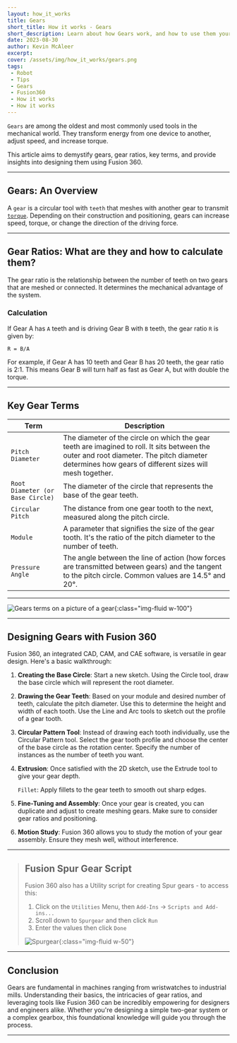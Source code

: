 ```yaml
---
layout: how_it_works
title: Gears
short_title: How it works - Gears
short_description: Learn about how Gears work, and how to use them your projects
date: 2023-08-30
author: Kevin McAleer
excerpt: 
cover: /assets/img/how_it_works/gears.png
tags:
 - Robot
 - Tips
 - Gears
 - Fusion360
 - How it works
 - How it works
---
```


`Gears` are among the oldest and most commonly used tools in the mechanical world. They transform energy from one device to another, adjust speed, and increase torque.

This article aims to demystify gears, gear ratios, key terms, and provide insights into designing them using Fusion 360.

---

## Gears: An Overview

A `gear` is a circular tool with `teeth` that meshes with another gear to transmit [`torque`](/resources/glossary#torque). Depending on their construction and positioning, gears can increase speed, torque, or change the direction of the driving force.

---

## Gear Ratios: What are they and how to calculate them?

The gear ratio is the relationship between the number of teeth on two gears that are meshed or connected. It determines the mechanical advantage of the system.

### Calculation

If Gear A has `A` teeth and is driving Gear B with `B` teeth, the gear ratio `R` is given by:

`R = B/A`

For example, if Gear A has 10 teeth and Gear B has 20 teeth, the gear ratio is 2:1. This means Gear B will turn half as fast as Gear A, but with double the torque.

---

## Key Gear Terms

Term                             | Description
---------------------------------|-----------------------------------------------------------------------------------------------------------------------------------------------------------------------------------------------------------
`Pitch Diameter`                 | The diameter of the circle on which the gear teeth are imagined to roll. It sits between the outer and root diameter. The pitch diameter determines how gears of different sizes will mesh together.
`Root Diameter (or Base Circle)` | The diameter of the circle that represents the base of the gear teeth.
`Circular Pitch`                 | The distance from one gear tooth to the next, measured along the pitch circle.
`Module`                         | A parameter that signifies the size of the gear tooth. It's the ratio of the pitch diameter to the number of teeth.
`Pressure Angle`                 | The angle between the line of action (how forces are transmitted between gears) and the tangent to the pitch circle. Common values are 14.5° and 20°.

---

![Gears terms on a picture of a gear](/assets/img/how_it_works/gears02.png){:class="img-fluid w-100"}

---

## Designing Gears with Fusion 360

Fusion 360, an integrated CAD, CAM, and CAE software, is versatile in gear design. Here's a basic walkthrough:

1. **Creating the Base Circle**: Start a new sketch. Using the Circle tool, draw the base circle which will represent the root diameter.

1. **Drawing the Gear Teeth**: Based on your module and desired number of teeth, calculate the pitch diameter. Use this to determine the height and width of each tooth. Use the Line and Arc tools to sketch out the profile of a gear tooth.

1. **Circular Pattern Tool**: Instead of drawing each tooth individually, use the Circular Pattern tool. Select the gear tooth profile and choose the center of the base circle as the rotation center. Specify the number of instances as the number of teeth you want.

1. **Extrusion**: Once satisfied with the 2D sketch, use the Extrude tool to give your gear depth.

    `Fillet`: Apply fillets to the gear teeth to smooth out sharp edges.

1. **Fine-Tuning and Assembly**: Once your gear is created, you can duplicate and adjust to create meshing gears. Make sure to consider gear ratios and positioning.

1. **Motion Study**: Fusion 360 allows you to study the motion of your gear assembly. Ensure they mesh well, without interference.

---

> ## Fusion Spur Gear Script
>
> Fusion 360 also has a Utility script for creating Spur gears - to access this:
>
> 1. Click on the `Utilities` Menu, then `Add-Ins` -> `Scripts and Add-ins...`
> 1. Scroll down to `Spurgear` and then click `Run`
> 1. Enter the values then click `Done`
>
> ![Spurgear](/assets/img/how_it_works/gears_spurgear.png){:class="img-fluid w-50"}

---

## Conclusion

Gears are fundamental in machines ranging from wristwatches to industrial mills. Understanding their basics, the intricacies of gear ratios, and leveraging tools like Fusion 360 can be incredibly empowering for designers and engineers alike. Whether you're designing a simple two-gear system or a complex gearbox, this foundational knowledge will guide you through the process.

---
